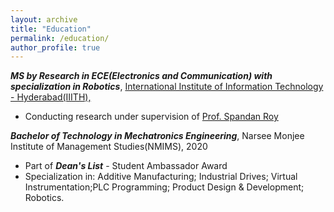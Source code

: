 ```yaml
---
layout: archive
title: "Education"
permalink: /education/
author_profile: true
---
```

 ***MS by Research in ECE(Electronics and Communication) with specialization in Robotics***,  [International Institute of Information Technology - Hyderabad(IIITH),](https://www.iiit.ac.in/)
  * Conducting research under supervision of [Prof. Spandan Roy](https://scholar.google.co.in/citations?user=tUKoUgMAAAAJ&hl=en)


 ***Bachelor of Technology in Mechatronics Engineering***, Narsee Monjee Institute of Management Studies(NMIMS), 2020
  * Part of ***Dean's List*** - Student Ambassador Award
  * Specialization in: Additive Manufacturing; Industrial Drives; Virtual Instrumentation;PLC Programming; Product Design & Development; Robotics.

